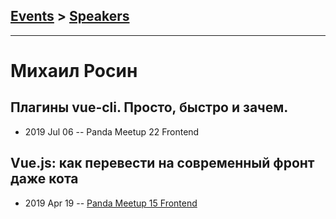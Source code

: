 ## [Events](../README.md) > [Speakers](../speakers.md)
---

# Михаил Росин

## Плагины vue-cli. Просто, быстро и зачем.
- 2019 Jul 06 -- Panda Meetup 22 Frontend    
## Vue.js: как перевести на современный фронт даже кота
- 2019 Apr 19 -- [Panda Meetup 15 Frontend](https://www.youtube.com/watch?v=XcfolCa3hcw)    
